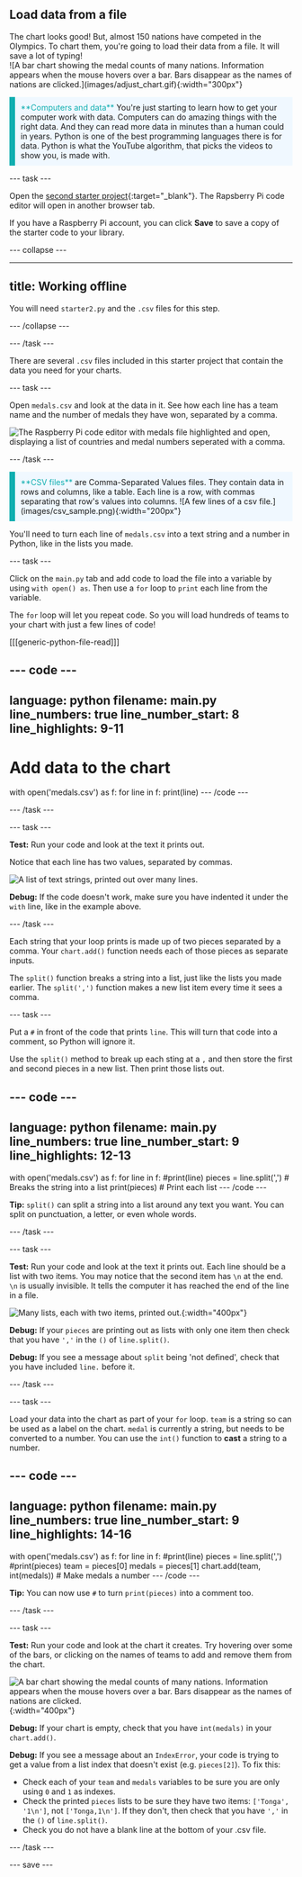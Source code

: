 ## Load data from a file

<div style="display: flex; flex-wrap: wrap">
<div style="flex-basis: 200px; flex-grow: 1; margin-right: 15px;">
The chart looks good! But, almost 150 nations have competed in the Olympics. To chart them, you're going to load their data from a file. It will save a lot of typing!
</div>
<div>
![A bar chart showing the medal counts of many nations. Information appears when the mouse hovers over a bar. Bars disappear as the names of nations are clicked.](images/adjust_chart.gif){:width="300px"}
</div>
</div>

<p style="border-left: solid; border-width:10px; border-color: #0faeb0; background-color: aliceblue; padding: 10px;">
<span style="color: #0faeb0">**Computers and data**</span> You're just starting to learn how to get your computer work with data. Computers can do amazing things with the right data. And they can read more data in minutes than a human could in years. Python is one of the best programming languages there is for data. Python is what the YouTube algorithm, that picks the videos to show you, is made with.
</p>

--- task ---

Open the [second starter project](https://editor.raspberrypi.org/en/projects/charting-champions-second-starter){:target="_blank"}. The Rapsberry Pi code editor will open in another browser tab.

If you have a Raspberry Pi account, you can click **Save** to save a copy of the starter code to your library.

--- collapse ---

---
title: Working offline
---

You will need `starter2.py` and the `.csv` files for this step.

--- /collapse ---

--- /task ---

There are several `.csv` files included in this starter project that contain the data you need for your charts.

--- task ---

Open `medals.csv` and look at the data in it. See how each line has a team name and the number of medals they have won, separated by a comma. 

![The Raspberry Pi code editor with medals file highlighted and open, displaying a list of countries and medal numbers seperated with a comma.](images/medals-tab.png)

--- /task ---

<div style="border-left: solid; border-width:10px; border-color: #0faeb0; background-color: aliceblue; padding: 10px;">
<span style="color: #0faeb0">**CSV files**</span> are Comma-Separated Values files. They contain data in rows and columns, like a table. Each line is a row, with commas separating that row's values into columns.
![A few lines of a csv file.](images/csv_sample.png){:width="200px"}
</div>

You'll need to turn each line of `medals.csv` into a text string and a number in Python, like in the lists you made.

--- task ---

Click on the `main.py` tab and add code to load the file into a variable by using `with open() as`. Then use a `for` loop to `print` each line from the variable.

The `for` loop will let you repeat code. So you will load hundreds of teams to your chart with just a few lines of code!

[[[generic-python-file-read]]]

--- code ---
---
language: python
filename: main.py
line_numbers: true
line_number_start: 8 
line_highlights: 9-11
---
# Add data to the chart
with open('medals.csv') as f:
  for line in f:
    print(line)
--- /code ---

--- /task ---

--- task ---

**Test:** Run your code and look at the text it prints out. 

Notice that each line has two values, separated by commas.

![A list of text strings, printed out over many lines.](images/lines.png)

**Debug:** If the code doesn't work, make sure you have indented it under the `with` line, like in the example above.

--- /task ---

Each string that your loop prints is made up of two pieces separated by a comma. Your `chart.add()` function needs each of those pieces as separate inputs.

The `split()` function breaks a string into a list, just like the lists you made earlier. The `split(',')` function makes a new list item every time it sees a comma.

--- task ---

Put a `#` in front of the code that prints `line`. This will turn that code into a comment, so Python will ignore it. 

Use the `split()` method to break up each sting at a `,` and then store the first and second pieces in a new list. Then print those lists out.

--- code ---
---
language: python
filename: main.py
line_numbers: true
line_number_start: 9 
line_highlights: 12-13
---
with open('medals.csv') as f:
  for line in f:
    #print(line)
    pieces = line.split(',') # Breaks the string into a list
    print(pieces) # Print each list
--- /code ---

**Tip:** `split()` can split a string into a list around any text you want. You can split on punctuation, a letter, or even whole words.

--- /task ---

--- task ---

**Test:** Run your code and look at the text it prints out. Each line should be a list with two items. You may notice that the second item has `\n` at the end. `\n` is usually invisible. It tells the computer it has reached the end of the line in a file.

![Many lists, each with two items, printed out.](images/tally.png){:width="400px"}

**Debug:** If your `pieces` are printing out as lists with only one item then check that you have `','` in the `()` of `line.split()`.

**Debug:** If you see a message about `split` being 'not defined', check that you have included `line.` before it.

--- /task ---

--- task ---

Load your data into the chart as part of your `for` loop. `team` is a string so can be used as a label on the chart. `medal` is currently a string, but needs to be converted to a number. You can use the `int()` function to **cast** a string to a number.

--- code ---
---
language: python
filename: main.py
line_numbers: true
line_number_start: 9 
line_highlights: 14-16
---
with open('medals.csv') as f:
  for line in f:
    #print(line)
    pieces = line.split(',')
    #print(pieces)
    team = pieces[0]
    medals = pieces[1]
    chart.add(team, int(medals))  # Make medals a number
--- /code ---

**Tip:** You can now use `#` to turn `print(pieces)` into a comment too.

--- /task ---

--- task ---

**Test:** Run your code and look at the chart it creates. Try hovering over some of the bars, or clicking on the names of teams to add and remove them from the chart.

![A bar chart showing the medal counts of many nations. Information appears when the mouse hovers over a bar. Bars disappear as the names of nations are clicked.](images/adjust_chart.gif){:width="400px"}

**Debug:** If your chart is empty, check that you have `int(medals)` in your `chart.add()`.

**Debug:** If you see a message about an `IndexError`, your code is trying to get a value from a list index that doesn't exist (e.g. `pieces[2]`). To fix this:
 - Check each of your `team` and `medals` variables to be sure you are only using `0` and `1` as indexes.
 - Check the printed `pieces` lists to be sure they have two items: `['Tonga', '1\n']`, not `['Tonga,1\n']`. If they don't, then check that you have `','` in the `()` of `line.split()`.
 - Check you do not have a blank line at the bottom of your .csv file.

--- /task ---

--- save ---
